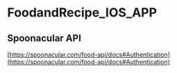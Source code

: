 # FoodandRecipe_IOS_APP

## Spoonacular API
[https://spoonacular.com/food-api/docs#Authentication](https://spoonacular.com/food-api/docs#Authentication)
